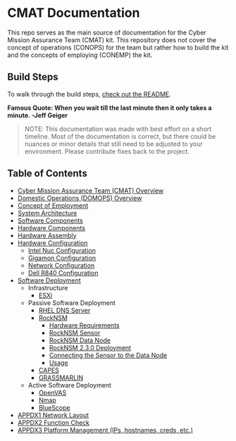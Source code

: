 # CMAT Documentation

This repo serves as the main source of documentation for the Cyber Mission Assurance Team (CMAT) kit. This repository does not cover the concept of operations (CONOPS) for the team but rather how to build the kit and the concepts of employing (CONEMP) the kit.

## Build Steps
To walk through the build steps, [check out the README](./topics/README.md).

  **Famous Quote: When you wait till the last minute then it only takes a minute. -Jeff Geiger**

> NOTE: This documentation was made with best effort on a short timeline. Most of the documentation is correct, but there could be nuances or minor details that still need to be adjusted to your environment. Please contribute fixes back to the project.  

## Table of Contents

- [Cyber Mission Assurance Team (CMAT) Overview](./topics/cmat-overview.md)
- [Domestic Operations (DOMOPS) Overview](./topics/domops-overview.md)
- [Concept of Employment](./topics/cmat-conemp.md)
- [System Architecture](./topics/system-architecture.md)
- [Software Components](./topics/software-components.md)
- [Hardware Components](./topics/hardware-components.md)
- [Hardware Assembly](./topics/hardware-assembly.md)
- [Hardware Configuration](./topics/hardware-configuration.md)
    - [Intel Nuc Configuration](nuc/README.md)
    - [Gigamon Configuration](gigamon/README.md)
    - [Network Configuration](network/README.md)
    - [Dell R840 Configuration](dell/README.md)
- [Software Deployment](./topics/software-deployment.md)
    -  Infrastructure
        - [ESXi](vmware/README.md)
    - Passive Software Deployment
        - [RHEL DNS Server](./dns/README.md)
        - [RockNSM](./rocknsm/README.md)
          - [Hardware Requirements](rocknsm-requirements.md)
          - [RockNSM Sensor](rocknsm-sensor.md)
          - [RockNSM Data Node](rocknsm-datanode.md)
          - [RockNSM 2.3.0 Deployment](rocknsm2-3-0/README.md)
          - [Connecting the Sensor to the Data Node](rocknsm-configuration.md)
          - [Usage](rocknsm-usage.md)
        - [CAPES](./capes/README.md)
        - [GRASSMARLIN](./grassmarlin/README.md)
    - Active Software Deployment
        - [OpenVAS](./openvas/README.md)
        - [Nmap](./nmap/README.md)
        - [BlueScope](./bluescope/README.md)
- [APPDX1 Network Layout](./topics/network/network-layout.md)
- [APPDX2 Function Check](./topics/function-check.md)
- [APPDX3 Platform Management (IPs, hostnames, creds, etc.)](./topics/platform-management.md)
